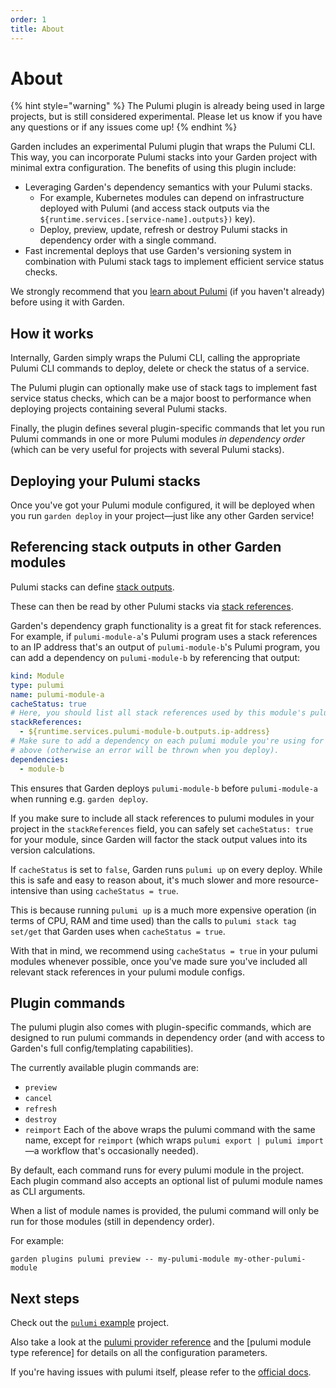 ```yaml
---
order: 1
title: About
---
```


# About

{% hint style="warning" %}
The Pulumi plugin is already being used in large projects, but is still considered experimental. Please let us know if you have any questions or if any issues come up!
{% endhint %}

Garden includes an experimental Pulumi plugin that wraps the Pulumi CLI. This way, you can incorporate Pulumi stacks into your Garden project with minimal extra configuration. The benefits of using this plugin include:
* Leveraging Garden's dependency semantics with your Pulumi stacks.
  * For example, Kubernetes modules can depend on infrastructure deployed with Pulumi (and access stack outputs via the `${runtime.services.[service-name].outputs})` key).
  * Deploy, preview, update, refresh or destroy Pulumi stacks in dependency order with a single command.
* Fast incremental deploys that use Garden's versioning system in combination with Pulumi stack tags to implement efficient service status checks.

We strongly recommend that you [learn about Pulumi](https://www.pulumi.com/docs/) (if you haven't already) before using it with Garden.

## How it works

Internally, Garden simply wraps the Pulumi CLI, calling the appropriate Pulumi CLI commands to deploy, delete or check the status of a service.

The Pulumi plugin can optionally make use of stack tags to implement fast service status checks, which can be a major boost to performance when deploying projects containing several Pulumi stacks.

Finally, the plugin defines several plugin-specific commands that let you run Pulumi commands in one or more Pulumi modules _in dependency order_ (which can be very useful for projects with several Pulumi stacks).

## Deploying your Pulumi stacks

Once you've got your Pulumi module configured, it will be deployed when you run `garden deploy` in your project—just like any other Garden service!

## Referencing stack outputs in other Garden modules

Pulumi stacks can define [stack outputs](https://www.pulumi.com/docs/intro/concepts/stack/#outputs).

These can then be read by other Pulumi stacks via [stack references](https://www.pulumi.com/docs/intro/concepts/stack/#stackreferences).

Garden's dependency graph functionality is a great fit for stack references. For example, if `pulumi-module-a`'s Pulumi program uses a stack references to an IP address that's an output of `pulumi-module-b`'s Pulumi program, you can add a dependency on `pulumi-module-b` by referencing that output:
```yaml
kind: Module
type: pulumi
name: pulumi-module-a
cacheStatus: true
# Here, you should list all stack references used by this module's pulumi program.
stackReferences:
  - ${runtime.services.pulumi-module-b.outputs.ip-address}
# Make sure to add a dependency on each pulumi module you're using for stack references
# above (otherwise an error will be thrown when you deploy).
dependencies:
  - module-b
```
This ensures that Garden deploys `pulumi-module-b` before `pulumi-module-a` when running e.g. `garden deploy`.

If you make sure to include all stack references to pulumi modules in your project in the `stackReferences` field, you can safely set `cacheStatus: true` for your module, since Garden will factor the stack output values into its version calculations.

If `cacheStatus` is set to `false`, Garden runs `pulumi up` on every deploy. While this is safe and easy to reason about, it's much slower and more resource-intensive than using `cacheStatus = true`.

This is because running `pulumi up` is a much more expensive operation (in terms of CPU, RAM and time used) than the calls to `pulumi stack tag set/get` that Garden uses when `cacheStatus = true`.

With that in mind, we recommend using `cacheStatus = true` in your pulumi modules whenever possible, once you've made sure you've included all relevant stack references in your pulumi module configs.

## Plugin commands

The pulumi plugin also comes with plugin-specific commands, which are designed to run pulumi commands in dependency order (and with access to Garden's full config/templating capabilities).

The currently available plugin commands are: 
* `preview`
* `cancel`
* `refresh`
* `destroy`
* `reimport`
Each of the above wraps the pulumi command with the same name, except for `reimport` (which wraps `pulumi export | pulumi import`—a workflow that's occasionally needed).

By default, each command runs for every pulumi module in the project. Each plugin command also accepts an optional list of pulumi module names as CLI arguments.

When a list of module names is provided, the pulumi command will only be run for those modules (still in dependency order).

For example:
```
garden plugins pulumi preview -- my-pulumi-module my-other-pulumi-module
```

## Next steps

Check out the [`pulumi` example](https://github.com/garden-io/garden/tree/0.12.55/examples/pulumi) project.

Also take a look at the [pulumi provider reference]() and the [pulumi module type reference] for details on all the configuration parameters.

If you're having issues with pulumi itself, please refer to the [official docs](https://www.pulumi.com/docs/).
